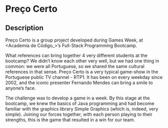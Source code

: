 # Preço Certo

## Description
Preço Certo is a group project developed during Games Week, at <Academia de Código_>’s Full-Stack Programming Bootcamp.

What references can bring together 4 very different students at the bootcamp? We didn’t know each other very well, but we had one thing in common: we were all Portuguese, so we shared the same cultural references in that sense. Preço Certo is a very typical game-show in the Portuguese public TV channel - RTP1. It has been on every weekday since 2002, and the iconic presenter Fernando Mendes can bring a smile to anyone’s face.

The challenge was to develop a game in a week. By this stage at the bootcamp, we knew the basics of Java programming and had become familiar with the graphics library Simple Graphics (which is, indeed, very simple). Joining our forces together, with each person playing to their strengths, this is the game that resulted in a win for our team.
